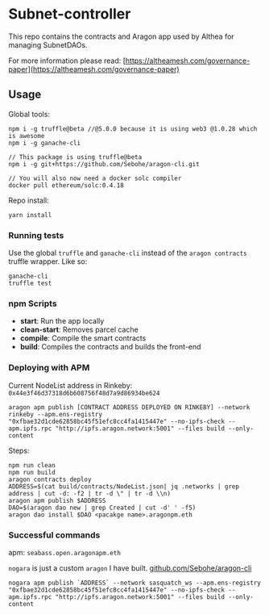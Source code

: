 # Subnet-controller

This repo contains the contracts and Aragon app used by Althea for managing SubnetDAOs.

For more information please read: [https://altheamesh.com/governance-paper](https://altheamesh.com/governance-paper)


## Usage

Global tools:

```
npm i -g truffle@beta //@5.0.0 because it is using web3 @1.0.28 which is awesome
npm i -g ganache-cli

// This package is using truffle@beta
npm i -g git+https://github.com/Sebohe/aragon-cli.git

// You will also now need a docker solc compiler
docker pull ethereum/solc:0.4.18
```

Repo install:

```
yarn install
```

### Running tests

Use the global `truffle` and `ganache-cli` instead of the `aragon contracts` truffle wrapper. Like so:

```
ganache-cli
truffle test
```

### npm Scripts

- **start**: Run the app locally
- **clean-start**: Removes parcel cache
- **compile**: Compile the smart contracts
- **build**: Compiles the contracts and builds the front-end


### Deploying with APM

Current NodeList address in Rinkeby: `0x44e3f46d37318d6b608756f48d7a9d86934be624`

`aragon apm publish [CONTRACT ADDRESS DEPLOYED ON RINKEBY] --network rinkeby --apm.ens-registry "0xfbae32d1cde62858bc45f51efc8cc4fa1415447e" --no-ipfs-check --apm.ipfs.rpc "http://ipfs.aragon.network:5001" --files build --only-content` 


Steps:

    npm run clean
    npm run build
    aragon contracts deploy
    ADDRESS=$(cat build/contracts/NodeList.json| jq .networks | grep address | cut -d: -f2 | tr -d \" | tr -d \\n)
    aragon apm publish $ADDRESS
    DAO=$(aragon dao new | grep Created | cut -d' ' -f5)
    aragon dao install $DAO <pacakge name>.aragonpm.eth

### Successful commands

apm: `seabass.open.aragonapm.eth`

`nogara` is just a custom `aragon` I have built. [github.com/Sebohe/aragon-cli](github.com/Sebohe/aragon-cli)

```
nogara apm publish `ADDRESS` --network sasquatch_ws --apm.ens-registry "0xfbae32d1cde62858bc45f51efc8cc4fa1415447e" --no-ipfs-check --apm.ipfs.rpc "http://ipfs.aragon.network:5001" --files build --only-content
```
